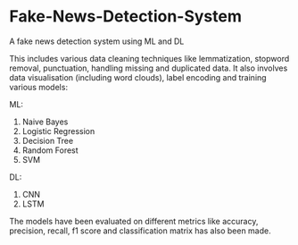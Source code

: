 # Fake-News-Detection-System
A fake news detection system using ML and DL

This includes various data cleaning techniques like lemmatization, stopword removal, punctuation, handling missing and duplicated data. It also involves data visualisation (including word clouds), label encoding and training various models: 

ML: 
  1. Naive Bayes
  2. Logistic Regression
  3. Decision Tree
  4. Random Forest
  5. SVM
     
DL:
  1. CNN
  2. LSTM
     
The models have been evaluated on different metrics like accuracy, precision, recall, f1 score and classification matrix has also been made.
